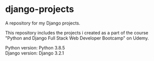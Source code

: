 # django-projects
A repository for my Django projects.

This repository includes the projects i created as a part of the course "Python and Django Full Stack Web Developer Bootcamp" on Udemy.  


Python version: Python 3.8.5  
Django version: Django 3.2.1
